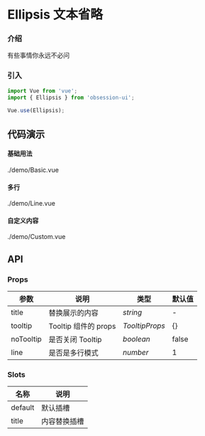 # Ellipsis 文本省略

### 介绍

有些事情你永远不必问

### 引入

```js
import Vue from 'vue';
import { Ellipsis } from 'obsession-ui';

Vue.use(Ellipsis);
```

## 代码演示

#### 基础用法

<demo-code transform>./demo/Basic.vue</demo-code>

#### 多行

<demo-code transform>./demo/Line.vue</demo-code>

#### 自定义内容

<demo-code transform>./demo/Custom.vue</demo-code>

## API

### Props

| 参数         | 说明                                                          | 类型                                                       | 默认值 |
| ------------ | ------------------------------------------------------------- | ---------------------------------------------------------- | ------ |
| title | 替换展示的内容                                                      | _string_ | -      |
| tooltip         | Tooltip 组件的 props                                                        | _TooltipProps_                                                   | {}     |
| noTooltip  | 是否关闭 Tooltip | _boolean_                                                   | false      |
| line | 是否是多行模式     | _number_                                                   | 1      |

### Slots

| 名称    | 说明     |
| ------- | -------- |
| default | 默认插槽 |
| title | 内容替换插槽 |